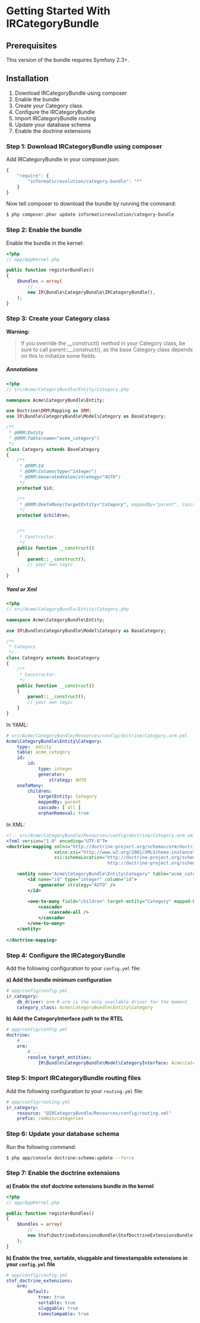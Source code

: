 Getting Started With IRCategoryBundle
=====================================

## Prerequisites

This version of the bundle requires Symfony 2.3+.

## Installation

1. Download IRCategoryBundle using composer
2. Enable the bundle
3. Create your Category class
4. Configure the IRCategoryBundle
5. Import IRCategoryBundle routing
6. Update your database schema
7. Enable the doctrine extensions

### Step 1: Download IRCategoryBundle using composer

Add IRCategoryBundle in your composer.json:

``` js
{
    "require": {
        "informaticrevolution/category-bundle": "*"
    }
}
```

Now tell composer to download the bundle by running the command:

``` bash
$ php composer.phar update informaticrevolution/category-bundle
```

### Step 2: Enable the bundle

Enable the bundle in the kernel:

``` php
<?php
// app/AppKernel.php

public function registerBundles()
{
    $bundles = array(
        // ...
        new IR\Bundle\CategoryBundle\IRCategoryBundle(),
    );
}
```

### Step 3: Create your Category class

**Warning:**

> If you override the __construct() method in your Category class, be sure
> to call parent::__construct(), as the base Category class depends on
> this to initialize some fields.

##### Annotations

``` php
<?php
// src/Acme/CategoryBundle/Entity/Category.php

namespace Acme\CategoryBundle\Entity;

use Doctrine\ORM\Mapping as ORM;
use IR\Bundle\CategoryBundle\Model\Category as BaseCategory;

/**
 * @ORM\Entity
 * @ORM\Table(name="acme_category")
 */
class Category extends BaseCategory
{
    /**
     * @ORM\Id
     * @ORM\Column(type="integer")
     * @ORM\GeneratedValue(strategy="AUTO")
     */
    protected $id;

    /**
     * @ORM\OneToMany(targetEntity="Category", mappedBy="parent", cascade={"all"}, orphanRemoval=true)
     */
    protected $children;


    /**
     * Constructor.
     */  
    public function __construct()
    {
        parent::__construct();
        // your own logic
    }
}
```

##### Yaml or Xml

``` php
<?php
// src/Acme/CategoryBundle/Entity/Category.php

namespace Acme\CategoryBundle\Entity;

use IR\Bundle\CategoryBundle\Model\Category as BaseCategory;

/**
 * Category
 */
class Category extends BaseCategory
{
    /**
     * Constructor.
     */  
    public function __construct()
    {
        parent::__construct();
        // your own logic
    }
}
```

In YAML:

``` yaml
# src/Acme/CategoryBundle/Resources/config/doctrine/Category.orm.yml
Acme\CategoryBundle\Entity\Category:
    type:  entity
    table: acme_category
    id:
        id:
            type: integer
            generator:
                strategy: AUTO
    oneToMany:
        children:
            targetEntity: Category
            mappedBy: parent
            cascade: [ all ]
            orphanRemoval: true            
```

In XML:

``` xml
<!-- src/Acme/CategoryBundle/Resources/config/doctrine/Category.orm.xml -->
<?xml version="1.0" encoding="UTF-8"?>
<doctrine-mapping xmlns="http://doctrine-project.org/schemas/orm/doctrine-mapping"
                  xmlns:xsi="http://www.w3.org/2001/XMLSchema-instance"
                  xsi:schemaLocation="http://doctrine-project.org/schemas/orm/doctrine-mapping
                                      http://doctrine-project.org/schemas/orm/doctrine-mapping.xsd">

    <entity name="Acme\CategoryBundle\Entity\Category" table="acme_category">
        <id name="id" type="integer" column="id">
            <generator strategy="AUTO" />
        </id> 

        <one-to-many field="children" target-entity="Category" mapped-by="parent" orphan-removal="true">
            <cascade>
                <cascade-all />
            </cascade>            
        </one-to-many>
    </entity>
    
</doctrine-mapping>
```

### Step 4: Configure the IRCategoryBundle

Add the following configuration to your `config.yml` file:

**a) Add the bundle minimum configuration**

``` yaml
# app/config/config.yml
ir_category:
    db_driver: orm # orm is the only available driver for the moment 
    category_class: Acme\CategoryBundle\Entity\Category
```

**b) Add the CategoryInterface path to the RTEL**

``` yaml
# app/config/config.yml
doctrine:
    # ....
    orm:
        # ....
        resolve_target_entities:
            IR\Bundle\CategoryBundle\Model\CategoryInterface: Acme\CategoryBundle\Entity\Category
```

### Step 5: Import IRCategoryBundle routing files

Add the following configuration to your `routing.yml` file:

``` yaml
# app/config/routing.yml
ir_category:
    resource: "@IRCategoryBundle/Resources/config/routing.xml"
    prefix: /admin/categories
```

### Step 6: Update your database schema

Run the following command:

``` bash
$ php app/console doctrine:schema:update --force
```

### Step 7: Enable the doctrine extensions

**a) Enable the stof doctrine extensions bundle in the kernel**

``` php
<?php
// app/AppKernel.php

public function registerBundles()
{
    $bundles = array(
        // ...
        new Stof\DoctrineExtensionsBundle\StofDoctrineExtensionsBundle(),
    );
}
```

**b) Enable the tree, sortable, sluggable and timestampable extensions in your `config.yml` file**

``` yaml
# app/config/config.yml
stof_doctrine_extensions:
    orm:
        default:
            tree: true
            sortable: true
            sluggable: true
            timestampable: true